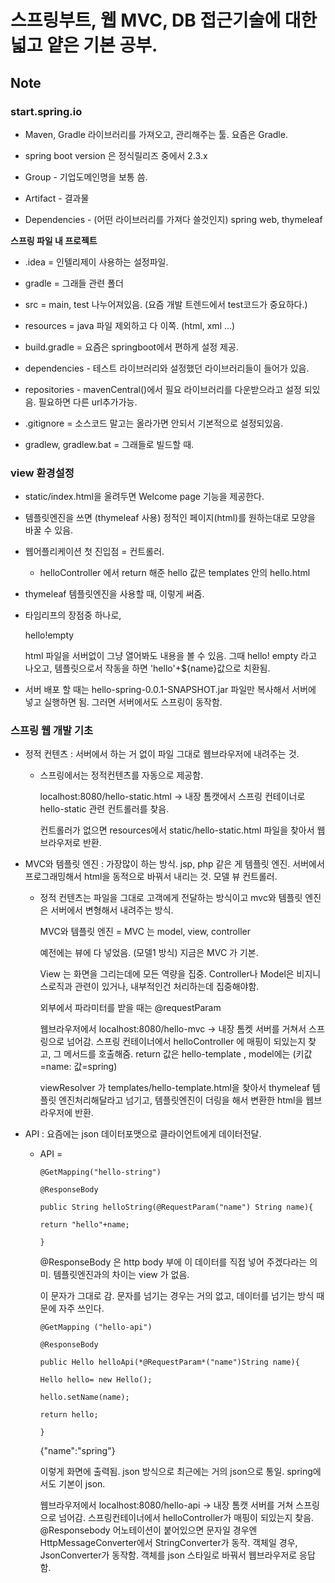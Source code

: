 # 스프링부트, 웹 MVC, DB 접근기술에 대한 넓고 얕은 기본 공부. 

## Note

### start.spring.io

- Maven, Gradle 라이브러리를 가져오고, 관리해주는 툴. 요즘은 Gradle.

- spring boot version 은 정식릴리즈 중에서 2.3.x

- Group - 기업도메인명을 보통 씀.

- Artifact - 결과물

- Dependencies - (어떤 라이브러리를 가져다 쓸것인지) spring web, thymeleaf


**스프링 파일 내 프로젝트**

* .idea = 인텔리제이 사용하는 설정파일.

- gradle = 그래들 관련 폴더

- src = main, test 나누어져있음. (요즘 개발 트렌드에서 test코드가 중요하다.)

- resources = java 파일 제외하고 다 이쪽. (html, xml …)

- build.gradle = 요즘은 springboot에서 편하게 설정 제공.

- dependencies - 테스트 라이브러리와 설정했던 라이브러리들이 들어가 있음. 

- repositories - mavenCentral()에서 필요 라이브러리를 다운받으라고 설정 되있음. 필요하면 다른 url추가가능.

- .gitignore = 소스코드 말고는 올라가면 안되서 기본적으로 설정되있음.

- gradlew, gradlew.bat = 그래들로 빌드할 때.

 

### view 환경설정

- static/index.html을 올려두면 Welcome page 기능을 제공한다.

- 템플릿엔진을 쓰면 (thymeleaf 사용) 정적인 페이지(html)를 원하는대로 모양을 바꿀 수 있음.

- 웹어플리케이션 첫 진입점 = 컨트롤러.

  - helloController 에서 return 해준 hello 값은 templates 안의 hello.html

- thymeleaf 템플릿엔진을 사용할 때, <html xmlns:th="http://www.thymeleaf.org"> 이렇게 써줌. 

- 타임리프의 장점중 하나로, <p th:text="'hello'+${name}">hello!empty</p> 

  html 파일을 서버없이 그냥 열어봐도 내용을 볼 수 있음. 그때 hello! empty 라고 나오고, 템플릿으로서 작동을 하면 'hello'+${name}값으로 치환됨.

- 서버 배포 할 때는 hello-spring-0.0.1-SNAPSHOT.jar 파일만 복사해서 서버에 넣고 실행하면 됨. 그러면 서버에서도 스프링이 동작함.

 

### 스프링 웹 개발 기초

- 정적 컨텐츠 : 서버에서 하는 거 없이 파일 그대로 웹브라우저에 내려주는 것.

  - 스프링에서는 정적컨텐츠를 자동으로 제공함. 

    localhost:8080/hello-static.html -> 내장 톰캣에서 스프링 컨테이너로 hello-static 관련 컨트롤러를 찾음.

    컨트롤러가 없으면 resources에서 static/hello-static.html 파일을 찾아서 웹브라우저로 반환.

   

- MVC와 템플릿 엔진 : 가장많이 하는 방식. jsp, php 같은 게 템플릿 엔진. 서버에서 프로그래밍해서 html을 동적으로 바꿔서 내리는 것. 모델 뷰 컨트롤러.

  - 정적 컨텐츠는 파일을 그대로 고객에게 전달하는 방식이고 mvc와 템플릿 엔진은 서버에서 변형해서 내려주는 방식.

    MVC와 템플릿 엔진 = MVC 는 model, view, controller

    예전에는 뷰에 다 넣었음. (모델1 방식) 지금은 MVC 가 기본.

    View 는 화면을 그리는데에 모든 역량을 집중. Controller나 Model은 비지니스로직과 관련이 있거나, 내부적인건 처리하는데 집중해야함. 

    외부에서 파라미터를 받을 때는 @requestParam

    웹브라우저에서 localhost:8080/hello-mvc -> 내장 톰켓 서버를 거쳐서 스프링으로 넘어감. 스프링 컨테이너에서 helloController 에 매핑이 되있는지 찾고, 그 메서드를 호출해줌. return 값은 hello-template , model에는 (키값=name: 값=spring)

    viewResolver 가 templates/hello-template.html을 찾아서 thymeleaf 템플릿 엔진처리해달라고 넘기고, 템플릿엔진이 더링을 해서 변환한 html을 웹브라우저에 반환.

- API : 요즘에는 json 데이터포맷으로 클라이언트에게 데이터전달. 

  - API = 

    `@GetMapping("hello-string")`

    `@ResponseBody`

    `public String helloString(@RequestParam("name") String name){`

    `return "hello"+name;`

    `}`

    @ResponseBody 은 http body 부에 이 데이터를 직접 넣어 주겠다라는 의미. 템플릿엔진과의 차이는 view 가 없음.

    이 문자가 그대로 감. 문자를 넘기는 경우는 거의 없고, 데이터를 넘기는 방식 때문에 자주 쓰인다.

    `@GetMapping ("hello-api")`

    `@ResponseBody`

    `public Hello helloApi(*@RequestParam*("name")String name){`

    `Hello hello= new Hello();`

    `hello.setName(name);`

    `return hello;`

    `}`

    {"name":"spring"}

    이렇게 화면에 출력됨. json 방식으로 최근에는 거의 json으로 통일. spring에서도 기본이 json.

    웹브라우저에서 localhost:8080/hello-api -> 내장 톰캣 서버를 거쳐 스프링으로 넘어감. 스프링컨테이너에서 helloController가 매핑이 되있는지 찾음. @Responsebody 어노테이션이 붙어있으면 문자일 경우엔 HttpMessageConverter에서 StringConverter가 동작. 객체일 경우, JsonConverter가 동작함. 객체를 json 스타일로 바꿔서 웹브라우저로 응답함.
